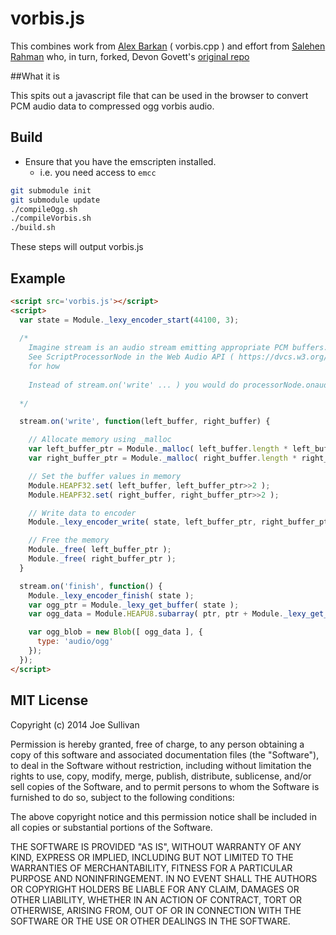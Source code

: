 # vorbis.js

This combines work from [Alex Barkan](http://hotcashew.com/2014/02/chrome-audio-api-and-ogg-vorbis/) ( vorbis.cpp ) and effort from  [Salehen Rahman](https://github.com/shovon/libvorbis.js) who, in turn, forked, Devon Govett's [original repo](https://github.com/devongovett/ogg.js)

##What it is

This spits out a javascript file that can be used in the browser to convert PCM audio data to compressed ogg vorbis audio.

## Build

- Ensure that you have the emscripten installed.
  - i.e. you need access to `emcc`

```bash
git submodule init
git submodule update
./compileOgg.sh
./compileVorbis.sh
./build.sh
```

These steps will output vorbis.js

## Example
```html
<script src='vorbis.js'></script>
<script>
  var state = Module._lexy_encoder_start(44100, 3);
  
  /* 
    Imagine stream is an audio stream emitting appropriate PCM buffers.
    See ScriptProcessorNode in the Web Audio API ( https://dvcs.w3.org/hg/audio/raw-file/tip/webaudio/specification.html )
    for how 
    
    Instead of stream.on('write' ... ) you would do processorNode.onaudioprocess = fn
  
  */

  stream.on('write', function(left_buffer, right_buffer) {

    // Allocate memory using _malloc
    var left_buffer_ptr = Module._malloc( left_buffer.length * left_buffer.BYTES_PER_ELEMENT );
    var right_buffer_ptr = Module._malloc( right_buffer.length * right_buffer.BYTES_PER_ELEMENT );

    // Set the buffer values in memory
    Module.HEAPF32.set( left_buffer, left_buffer_ptr>>2 );
    Module.HEAPF32.set( right_buffer, right_buffer_ptr>>2 );

    // Write data to encoder
    Module._lexy_encoder_write( state, left_buffer_ptr, right_buffer_ptr, buffer_length );

    // Free the memory
    Module._free( left_buffer_ptr );
    Module._free( right_buffer_ptr );
  }

  stream.on('finish', function() {
    Module._lexy_encoder_finish( state );
    var ogg_ptr = Module._lexy_get_buffer( state );
    var ogg_data = Module.HEAPU8.subarray( ptr, ptr + Module._lexy_get_buffer_length( state )

    var ogg_blob = new Blob([ ogg_data ], {
      type: 'audio/ogg'
    });
  });
</script>
```

## MIT License

Copyright (c) 2014 Joe Sullivan

Permission is hereby granted, free of charge, to any person obtaining a copy
of this software and associated documentation files (the "Software"), to deal
in the Software without restriction, including without limitation the rights
to use, copy, modify, merge, publish, distribute, sublicense, and/or sell
copies of the Software, and to permit persons to whom the Software is
furnished to do so, subject to the following conditions:

The above copyright notice and this permission notice shall be included in
all copies or substantial portions of the Software.

THE SOFTWARE IS PROVIDED "AS IS", WITHOUT WARRANTY OF ANY KIND, EXPRESS OR
IMPLIED, INCLUDING BUT NOT LIMITED TO THE WARRANTIES OF MERCHANTABILITY,
FITNESS FOR A PARTICULAR PURPOSE AND NONINFRINGEMENT. IN NO EVENT SHALL THE
AUTHORS OR COPYRIGHT HOLDERS BE LIABLE FOR ANY CLAIM, DAMAGES OR OTHER
LIABILITY, WHETHER IN AN ACTION OF CONTRACT, TORT OR OTHERWISE, ARISING FROM,
OUT OF OR IN CONNECTION WITH THE SOFTWARE OR THE USE OR OTHER DEALINGS IN
THE SOFTWARE.
